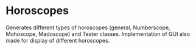 Horoscopes
==========

Generates different types of horoscopes (general, Numberscope, Mohoscope, Madoscope) and Tester classes. Implementation of GUI also made for display of different horoscopes.
